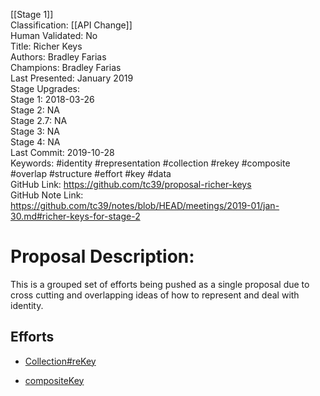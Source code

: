 [[Stage 1]]<br>Classification: [[API Change]]<br>Human Validated: No<br>Title: Richer Keys<br>Authors: Bradley Farias<br>Champions: Bradley Farias<br>Last Presented: January 2019<br>Stage Upgrades:<br>Stage 1: 2018-03-26  
Stage 2: NA  
Stage 2.7: NA  
Stage 3: NA  
Stage 4: NA<br>Last Commit: 2019-10-28<br>Keywords: #identity #representation #collection #rekey #composite #overlap #structure #effort #key #data<br>GitHub Link: https://github.com/tc39/proposal-richer-keys <br>GitHub Note Link: https://github.com/tc39/notes/blob/HEAD/meetings/2019-01/jan-30.md#richer-keys-for-stage-2
# Proposal Description:
This is a grouped set of efforts being pushed as a single proposal due to cross cutting and overlapping ideas of how to represent and deal with identity.

## Efforts

* [Collection#reKey](collection-rekey/)

* [compositeKey](compositeKey/)

<br>